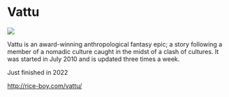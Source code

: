 # Vattu

![](http://www.rice-boy.com/vattu/new1.jpg)

Vattu is an award-winning anthropological fantasy epic; a story following a member of a nomadic culture caught in the
midst of a clash of cultures. It was started in July 2010 and is updated three times a week.

Just finished in 2022

http://rice-boy.com/vattu/
